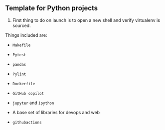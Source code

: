 <!-- [![Python_Temp_Demo](https://github.com/nogibjj/python-template/actions/workflows/cicd.yml/badge.svg)](https://github.com/nogibjj/python-template/actions/workflows/cicd.yml) -->

## Template for Python projects

1. First thing to do on launch is to open a new shell and verify virtualenv is sourced.

Things included are:

- `Makefile`

- `Pytest`

- `pandas`

- `Pylint`

- `Dockerfile`

- `GitHub copilot`

- `jupyter` and `ipython`

- A base set of libraries for devops and web

- `githubactions`
